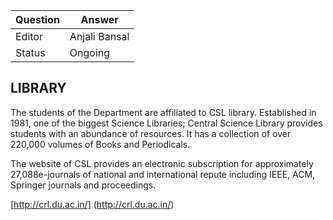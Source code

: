 | Question|Answer|
|-|-|
|Editor|Anjali Bansal|
|Status|Ongoing|

## LIBRARY

The students of the Department are affiliated to CSL library. Established in 1981, one of the biggest Science Libraries; Central Science Library provides students with an abundance of resources. It has a collection of over 220,000 volumes of Books and Periodicals. 

The website of CSL provides an electronic subscription for approximately 27,088e-journals of national and international repute including IEEE, ACM, Springer journals and proceedings.

[http://crl.du.ac.in/] (http://crl.du.ac.in/)
